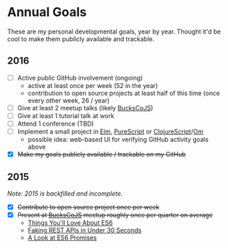 # Annual Goals

These are my personal developmental goals, year by year. Thought it'd be cool
to make them publicly available and trackable.

## 2016

- [ ] Active public GitHub involvement (ongoing)
    - active at least once per week (52 in the year)
    - contribution to open source projects at least half of this time (once every other week, 26 / year)
- [ ] Give at least 2 meetup talks (likely [BucksCoJS][])
- [ ] Give at least 1 tutorial talk at work
- [ ] Attend 1 conference (TBD)
- [ ] Implement a small project in [Elm][], [PureScript][] or [ClojureScript][]/[Om][]
    - possible idea: web-based UI for verifying GitHub activity goals above
- [x] ~~Make my goals publicly available / trackable on my GitHub~~

## 2015

_Note: 2015 is backfilled and incomplete._

- [x] ~~Contribute to open source project once per week~~
- [x] ~~Present at [BucksCoJS][] meetup roughly once per quarter on average~~
    - [Things You'll Love About ES6](https://speakerdeck.com/jimf/things-youll-love-about-es6)
    - [Faking REST APIs in Under 30 Seconds](https://speakerdeck.com/jimf/faking-rest-apis-in-under-30-seconds)
    - [A Look at ES6 Promises](https://speakerdeck.com/jimf/a-look-at-es6-promises)

[AWeber]: https://www.aweber.com
[BucksCoJS]: http://www.meetup.com/Bucks-Co-Js/
[Elm]: http://elm-lang.org/
[PureScript]: http://www.purescript.org/
[ClojureScript]: https://github.com/clojure/clojurescript
[Om]: https://github.com/omcljs/om
